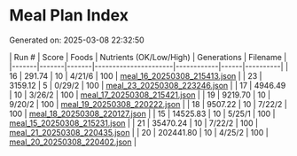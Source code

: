 # Meal Plan Index

Generated on: 2025-03-08 22:32:50

| Run # | Score | Foods | Nutrients (OK/Low/High) | Generations | Filename |
|-------|-------|-------|----------------------|------------|------|----------|
| 16 | 291.74 | 10 | 4/21/6 | 100 | [meal_16_20250308_215413.json](recipes/meal_16_20250308_215413.json) |
| 23 | 3159.12 | 5 | 0/29/2 | 100 | [meal_23_20250308_223246.json](recipes/meal_23_20250308_223246.json) |
| 17 | 4946.49 | 10 | 3/26/2 | 100 | [meal_17_20250308_215421.json](recipes/meal_17_20250308_215421.json) |
| 19 | 9219.70 | 10 | 9/20/2 | 100 | [meal_19_20250308_220222.json](recipes/meal_19_20250308_220222.json) |
| 18 | 9507.22 | 10 | 7/22/2 | 100 | [meal_18_20250308_220127.json](recipes/meal_18_20250308_220127.json) |
| 15 | 14525.83 | 10 | 5/25/1 | 100 | [meal_15_20250308_215231.json](recipes/meal_15_20250308_215231.json) |
| 21 | 35470.24 | 10 | 7/22/2 | 100 | [meal_21_20250308_220435.json](recipes/meal_21_20250308_220435.json) |
| 20 | 202441.80 | 10 | 4/25/2 | 100 | [meal_20_20250308_220402.json](recipes/meal_20_20250308_220402.json) |
